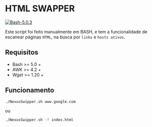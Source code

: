 # HTML SWAPPER

[![Bash-5.0.3](https://img.shields.io/badge/Bash-5.0.3-green)](https://www.gnu.org/software/bash/)

Este script foi feito manualmente em BASH, e tem a funcionalidade de escanear páginas `HTML`, na busca por `links` e `hosts ativos`.

## Requisitos

* Bash >= 5.0 +
* AWK  >= 4.2 +
* Wget >= 1.20 + 

## Funcionamento

```bash
./NexusSwipper.sh www.google.com
```
ou
```bash
./NexusSwipper.sh -f index.html
```
